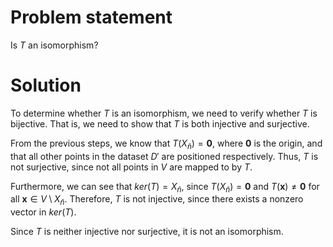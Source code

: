 # Problem statement
Is $T$ an isomorphism?

# Solution

To determine whether $T$ is an isomorphism, we need to verify whether $T$ is bijective. That is, we need to show that $T$ is both injective and surjective.

From the previous steps, we know that $T(X_{\bar{n}}) = \mathbf{0}$, where $\mathbf{0}$ is the origin, and that all other points in the dataset $D'$ are positioned respectively. Thus, $T$ is not surjective, since not all points in $V$ are mapped to by $T$.

Furthermore, we can see that $ker(T) = {X_{\bar{n}}}$, since $T(X_{\bar{n}}) = \mathbf{0}$ and $T(\mathbf{x}) \neq \mathbf{0}$ for all $\mathbf{x} \in V \setminus {X_{\bar{n}}}$. Therefore, $T$ is not injective, since there exists a nonzero vector in $ker(T)$.

Since $T$ is neither injective nor surjective, it is not an isomorphism.
